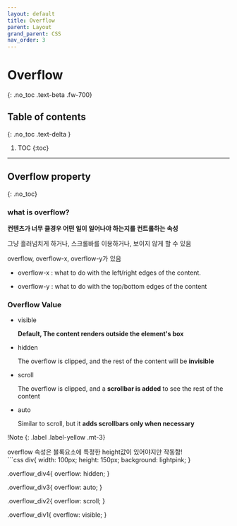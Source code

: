 ```yaml
---
layout: default
title: Overflow
parent: Layout
grand_parent: CSS
nav_order: 3
---
```


# Overflow
{: .no_toc .text-beta .fw-700}

## Table of contents
{: .no_toc .text-delta }

1. TOC
{:toc}

---

## Overflow property
{: .no_toc}

### what is overflow?

**컨텐츠가 너무 클경우 어떤 일이 일어나야 하는지를 컨트롤하는 속성**

그냥 흘러넘치게 하거나, 스크롤바를 이용하거나, 보이지 않게 할 수 있음

overflow, overflow-x, overflow-y가 있음

* overflow-x : what to do with the left/right edges of the content.

* overflow-y : what to do with the top/bottom edges of the content

### Overflow Value

* visible

    **Default, The content renders outside the element's box**
    
* hidden

    The overflow is clipped, and the rest of the content will be **invisible**

* scroll

    The overflow is clipped, and a **scrollbar is added** to see the rest of the content

* auto

    Similar to scroll, but it **adds scrollbars only when necessary**
    
!Note
{: .label .label-yellow .mt-3}
<div class="code-example" markdown="1">
overflow 속성은 블록요소에 특정한 height값이 있어야지만 작동함!
</div>

<div class="code-example" markdown="1">
<img src="https://gekdev.github.io/assets/images/overflow.jpg" alt="">
</div>
```css
div{
    width: 100px;
    height: 150px;
    background: lightpink;
}

.overflow_div4{
    overflow: hidden;
}

.overflow_div3{
    overflow: auto;
}

.overflow_div2{
    overflow: scroll;
}

.overflow_div1{
    overflow: visible;
}
```